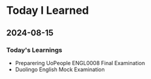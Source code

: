# Today I Learned

## 2024-08-15

### Today's Learnings
- Preparering UoPeople ENGL0008 Final Examination
- Duolingo English Mock Examination
